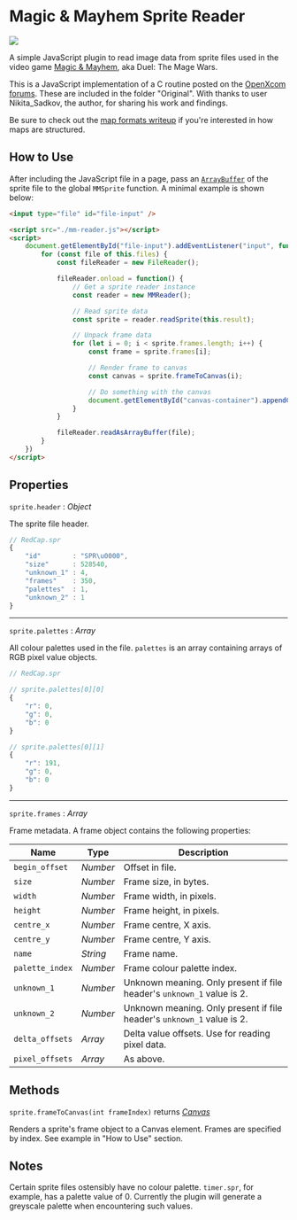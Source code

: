 # Magic & Mayhem Sprite Reader

<img src="https://www.bunnytrack.net/images/github/mm/sprites.png" />

A simple JavaScript plugin to read image data from sprite files used in the video game [Magic & Mayhem](https://en.wikipedia.org/wiki/Magic_and_Mayhem), aka Duel: The Mage Wars.

This is a JavaScript implementation of a C routine posted on the [OpenXcom forums](https://openxcom.org/forum/index.php/topic,3932.msg125396.html). These are included in the folder "Original". With thanks to user Nikita_Sadkov, the author, for sharing his work and findings.

Be sure to check out the [map formats writeup](formats.md) if you're interested in how maps are structured.

## How to Use
After including the JavaScript file in a page, pass an [`ArrayBuffer`](https://developer.mozilla.org/en-US/docs/Web/JavaScript/Reference/Global_Objects/ArrayBuffer) of the sprite file to the global `MMSprite` function. A minimal example is shown below:

```html
<input type="file" id="file-input" />

<script src="./mm-reader.js"></script>
<script>
    document.getElementById("file-input").addEventListener("input", function() {
        for (const file of this.files) {
            const fileReader = new FileReader();

            fileReader.onload = function() {
                // Get a sprite reader instance
                const reader = new MMReader();

                // Read sprite data
                const sprite = reader.readSprite(this.result);

                // Unpack frame data
                for (let i = 0; i < sprite.frames.length; i++) {
                    const frame = sprite.frames[i];

                    // Render frame to canvas
                    const canvas = sprite.frameToCanvas(i);

                    // Do something with the canvas
                    document.getElementById("canvas-container").appendChild(canvas);
                }
            }

            fileReader.readAsArrayBuffer(file);
        }
    })
</script>
```

## Properties
`sprite.header` : _Object_

The sprite file header.

```js
// RedCap.spr
{
    "id"        : "SPR\u0000",
    "size"      : 528540,
    "unknown_1" : 4,
    "frames"    : 350,
    "palettes"  : 1,
    "unknown_2" : 1
}
```

---

`sprite.palettes` : _Array_

All colour palettes used in the file. `palettes` is an array containing arrays of RGB pixel value objects.

```js
// RedCap.spr

// sprite.palettes[0][0]
{
    "r": 0,
    "g": 0,
    "b": 0
}

// sprite.palettes[0][1]
{
    "r": 191,
    "g": 0,
    "b": 0
}
```

---

`sprite.frames` : _Array_

Frame metadata. A frame object contains the following properties:

| Name            | Type     | Description
| ---             | ---      | ---
| `begin_offset`  | _Number_ | Offset in file.
| `size`          | _Number_ | Frame size, in bytes.
| `width`         | _Number_ | Frame width, in pixels.
| `height`        | _Number_ | Frame height, in pixels.
| `centre_x`      | _Number_ | Frame centre, X axis.
| `centre_y`      | _Number_ | Frame centre, Y axis.
| `name`          | _String_ | Frame name.
| `palette_index` | _Number_ | Frame colour palette index.
| `unknown_1`     | _Number_ | Unknown meaning. Only present if file header's `unknown_1` value is 2.
| `unknown_2`     | _Number_ | Unknown meaning. Only present if file header's `unknown_1` value is 2.
| `delta_offsets` | _Array_  | Delta value offsets. Use for reading pixel data.
| `pixel_offsets` | _Array_  | As above.

## Methods
`sprite.frameToCanvas(int frameIndex)` returns _[Canvas](https://developer.mozilla.org/en-US/docs/Web/API/Canvas_API)_

Renders a sprite's frame object to a Canvas element. Frames are specified by index. See example in "How to Use" section.

## Notes

Certain sprite files ostensibly have no colour palette. `timer.spr`, for example, has a palette value of 0. Currently the plugin will generate a greyscale palette when encountering such values.
